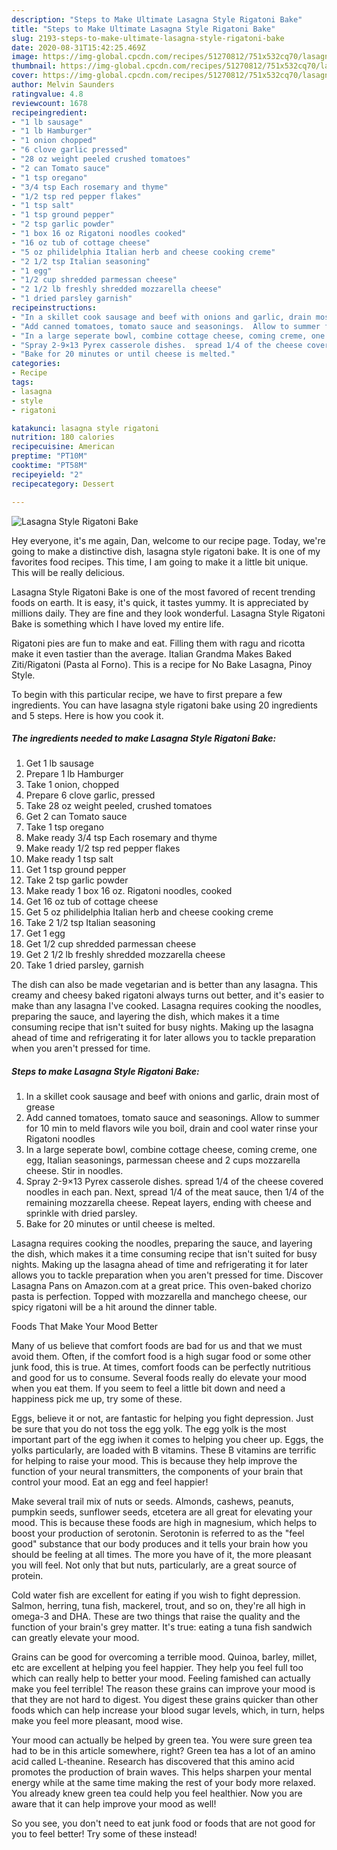 ```yaml
---
description: "Steps to Make Ultimate Lasagna Style Rigatoni Bake"
title: "Steps to Make Ultimate Lasagna Style Rigatoni Bake"
slug: 2193-steps-to-make-ultimate-lasagna-style-rigatoni-bake
date: 2020-08-31T15:42:25.469Z
image: https://img-global.cpcdn.com/recipes/51270812/751x532cq70/lasagna-style-rigatoni-bake-recipe-main-photo.jpg
thumbnail: https://img-global.cpcdn.com/recipes/51270812/751x532cq70/lasagna-style-rigatoni-bake-recipe-main-photo.jpg
cover: https://img-global.cpcdn.com/recipes/51270812/751x532cq70/lasagna-style-rigatoni-bake-recipe-main-photo.jpg
author: Melvin Saunders
ratingvalue: 4.8
reviewcount: 1678
recipeingredient:
- "1 lb sausage"
- "1 lb Hamburger"
- "1 onion chopped"
- "6 clove garlic pressed"
- "28 oz weight peeled crushed tomatoes"
- "2 can Tomato sauce"
- "1 tsp oregano"
- "3/4 tsp Each rosemary and thyme"
- "1/2 tsp red pepper flakes"
- "1 tsp salt"
- "1 tsp ground pepper"
- "2 tsp garlic powder"
- "1 box 16 oz Rigatoni noodles cooked"
- "16 oz tub of cottage cheese"
- "5 oz philidelphia Italian herb and cheese cooking creme"
- "2 1/2 tsp Italian seasoning"
- "1 egg"
- "1/2 cup shredded parmessan cheese"
- "2 1/2 lb freshly shredded mozzarella cheese"
- "1 dried parsley garnish"
recipeinstructions:
- "In a skillet cook sausage and beef with onions and garlic, drain most of grease"
- "Add canned tomatoes, tomato sauce and seasonings.  Allow to summer for 10 min to meld flavors wile you boil, drain and cool water rinse your Rigatoni noodles"
- "In a large seperate bowl, combine cottage cheese, coming creme, one egg, Italian seasonings, parmessan cheese and 2 cups mozzarella cheese. Stir in noodles."
- "Spray 2-9×13 Pyrex casserole dishes.  spread 1/4 of the cheese covered noodles in each pan.  Next, spread 1/4 of the meat sauce, then 1/4 of the remaining mozzarella cheese.  Repeat layers, ending with cheese and sprinkle with dried parsley."
- "Bake for 20 minutes or until cheese is melted."
categories:
- Recipe
tags:
- lasagna
- style
- rigatoni

katakunci: lasagna style rigatoni 
nutrition: 180 calories
recipecuisine: American
preptime: "PT10M"
cooktime: "PT58M"
recipeyield: "2"
recipecategory: Dessert

---
```



![Lasagna Style Rigatoni Bake](https://img-global.cpcdn.com/recipes/51270812/751x532cq70/lasagna-style-rigatoni-bake-recipe-main-photo.jpg)

Hey everyone, it's me again, Dan, welcome to our recipe page. Today, we're going to make a distinctive dish, lasagna style rigatoni bake. It is one of my favorites food recipes. This time, I am going to make it a little bit unique. This will be really delicious.

Lasagna Style Rigatoni Bake is one of the most favored of recent trending foods on earth. It is easy, it's quick, it tastes yummy. It is appreciated by millions daily. They are fine and they look wonderful. Lasagna Style Rigatoni Bake is something which I have loved my entire life.

Rigatoni pies are fun to make and eat. Filling them with ragu and ricotta make it even tastier than the average. Italian Grandma Makes Baked Ziti/Rigatoni (Pasta al Forno). This is a recipe for No Bake Lasagna, Pinoy Style.


To begin with this particular recipe, we have to first prepare a few ingredients. You can have lasagna style rigatoni bake using 20 ingredients and 5 steps. Here is how you cook it.

<!--inarticleads1-->

##### The ingredients needed to make Lasagna Style Rigatoni Bake:

1. Get 1 lb sausage
1. Prepare 1 lb Hamburger
1. Take 1 onion, chopped
1. Prepare 6 clove garlic, pressed
1. Take 28 oz weight peeled, crushed tomatoes
1. Get 2 can Tomato sauce
1. Take 1 tsp oregano
1. Make ready 3/4 tsp Each rosemary and thyme
1. Make ready 1/2 tsp red pepper flakes
1. Make ready 1 tsp salt
1. Get 1 tsp ground pepper
1. Take 2 tsp garlic powder
1. Make ready 1 box 16 oz. Rigatoni noodles, cooked
1. Get 16 oz tub of cottage cheese
1. Get 5 oz philidelphia Italian herb and cheese cooking creme
1. Take 2 1/2 tsp Italian seasoning
1. Get 1 egg
1. Get 1/2 cup shredded parmessan cheese
1. Get 2 1/2 lb freshly shredded mozzarella cheese
1. Take 1 dried parsley, garnish


The dish can also be made vegetarian and is better than any lasagna. This creamy and cheesy baked rigatoni always turns out better, and it&#39;s easier to make than any lasagna I&#39;ve cooked. Lasagna requires cooking the noodles, preparing the sauce, and layering the dish, which makes it a time consuming recipe that isn&#39;t suited for busy nights. Making up the lasagna ahead of time and refrigerating it for later allows you to tackle preparation when you aren&#39;t pressed for time. 

<!--inarticleads2-->

##### Steps to make Lasagna Style Rigatoni Bake:

1. In a skillet cook sausage and beef with onions and garlic, drain most of grease
1. Add canned tomatoes, tomato sauce and seasonings.  Allow to summer for 10 min to meld flavors wile you boil, drain and cool water rinse your Rigatoni noodles
1. In a large seperate bowl, combine cottage cheese, coming creme, one egg, Italian seasonings, parmessan cheese and 2 cups mozzarella cheese. Stir in noodles.
1. Spray 2-9×13 Pyrex casserole dishes.  spread 1/4 of the cheese covered noodles in each pan.  Next, spread 1/4 of the meat sauce, then 1/4 of the remaining mozzarella cheese.  Repeat layers, ending with cheese and sprinkle with dried parsley.
1. Bake for 20 minutes or until cheese is melted.


Lasagna requires cooking the noodles, preparing the sauce, and layering the dish, which makes it a time consuming recipe that isn&#39;t suited for busy nights. Making up the lasagna ahead of time and refrigerating it for later allows you to tackle preparation when you aren&#39;t pressed for time. Discover Lasagna Pans on Amazon.com at a great price. This oven-baked chorizo pasta is perfection. Topped with mozzarella and manchego cheese, our spicy rigatoni will be a hit around the dinner table. 

Foods That Make Your Mood Better


Many of us believe that comfort foods are bad for us and that we must avoid them. Often, if the comfort food is a high sugar food or some other junk food, this is true. At times, comfort foods can be perfectly nutritious and good for us to consume. Several foods really do elevate your mood when you eat them. If you seem to feel a little bit down and need a happiness pick me up, try some of these.

Eggs, believe it or not, are fantastic for helping you fight depression. Just be sure that you do not toss the egg yolk. The egg yolk is the most important part of the egg iwhen it comes to helping you cheer up. Eggs, the yolks particularly, are loaded with B vitamins. These B vitamins are terrific for helping to raise your mood. This is because they help improve the function of your neural transmitters, the components of your brain that control your mood. Eat an egg and feel happier!

Make several trail mix of nuts or seeds. Almonds, cashews, peanuts, pumpkin seeds, sunflower seeds, etcetera are all great for elevating your mood. This is because these foods are high in magnesium, which helps to boost your production of serotonin. Serotonin is referred to as the "feel good" substance that our body produces and it tells your brain how you should be feeling at all times. The more you have of it, the more pleasant you will feel. Not only that but nuts, particularly, are a great source of protein.

Cold water fish are excellent for eating if you wish to fight depression. Salmon, herring, tuna fish, mackerel, trout, and so on, they're all high in omega-3 and DHA. These are two things that raise the quality and the function of your brain's grey matter. It's true: eating a tuna fish sandwich can greatly elevate your mood. 

Grains can be good for overcoming a terrible mood. Quinoa, barley, millet, etc are excellent at helping you feel happier. They help you feel full too which can really help to better your mood. Feeling famished can actually make you feel terrible! The reason these grains can improve your mood is that they are not hard to digest. You digest these grains quicker than other foods which can help increase your blood sugar levels, which, in turn, helps make you feel more pleasant, mood wise.

Your mood can actually be helped by green tea. You were sure green tea had to be in this article somewhere, right? Green tea has a lot of an amino acid called L-theanine. Research has discovered that this amino acid promotes the production of brain waves. This helps sharpen your mental energy while at the same time making the rest of your body more relaxed. You already knew green tea could help you feel healthier. Now you are aware that it can help improve your mood as well!

So you see, you don't need to eat junk food or foods that are not good for you to feel better! Try some of these instead!

